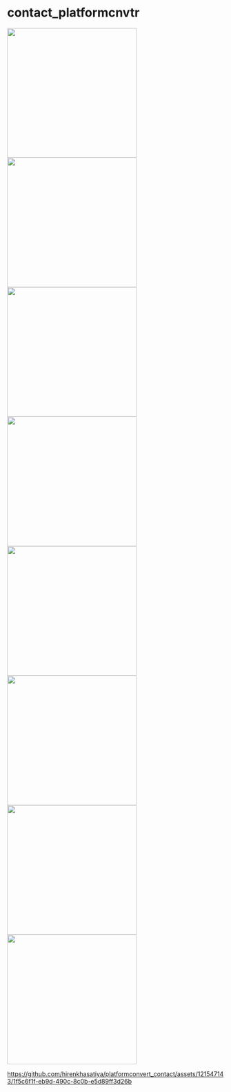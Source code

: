 # contact_platformcnvtr

<img src = "https://github.com/hirenkhasatiya/platformconvert_contact/assets/121547143/b41fc337-e7cf-4874-9e45-ab505cea56ec" width = 300 >

<img src = "https://github.com/hirenkhasatiya/platformconvert_contact/assets/121547143/2ab1d387-d3bb-4c8b-a9df-6c928862d469" width = 300 >

<img src = "https://github.com/hirenkhasatiya/platformconvert_contact/assets/121547143/1cc8386e-dcee-4a8d-a026-99d5e6ad65e4" width = 300 >

<img src = "https://github.com/hirenkhasatiya/platformconvert_contact/assets/121547143/b442e841-1a59-4029-a200-6671519fc2d0" width = 300 >

<img src = "https://github.com/hirenkhasatiya/platformconvert_contact/assets/121547143/20cfa76b-e8a6-4a38-9a74-e936265b8847" width = 300 >

<img src = "https://github.com/hirenkhasatiya/platformconvert_contact/assets/121547143/45189b6b-fe13-48e1-8d3a-a3cc91ded248" width = 300 >

<img src = "https://github.com/hirenkhasatiya/platformconvert_contact/assets/121547143/7f05deb0-de7d-421f-b497-7130436cdc4d" width = 300 >

<img src = "https://github.com/hirenkhasatiya/platformconvert_contact/assets/121547143/44e5e058-8727-4824-8ef2-82bd5e6e1139" width = 300 >


https://github.com/hirenkhasatiya/platformconvert_contact/assets/121547143/1f5c6f1f-eb9d-490c-8c0b-e5d89ff3d26b



